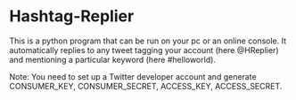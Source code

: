 # Hashtag-Replier

This is a python program that can be run on your pc or an online console. It automatically replies to any tweet tagging your account (here @HReplier) and mentioning a particular keyword (here #helloworld).

Note: You need to set up a Twitter developer account and generate CONSUMER_KEY, CONSUMER_SECRET, ACCESS_KEY, ACCESS_SECRET. 
